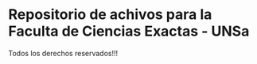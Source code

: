 # Repositorio de achivos para la Faculta de Ciencias Exactas - UNSa
Todos los derechos reservados!!!
